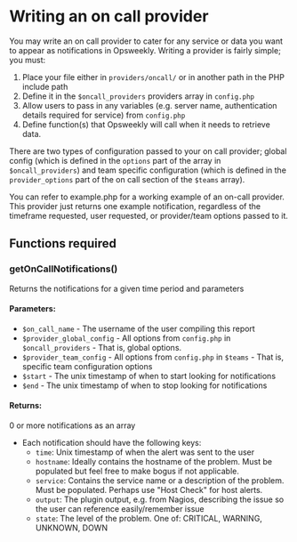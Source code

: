 # Writing an on call provider
You may write an on call provider to cater for any service or data you want to appear as notifications in Opsweekly.
Writing a provider is fairly simple; you must:

1. Place your file either in `providers/oncall/` or in another path in the PHP include path
2. Define it in the `$oncall_providers` providers array in `config.php`
3. Allow users to pass in any variables (e.g. server name, authentication details required for service) from `config.php`
4. Define function(s) that Opsweekly will call when it needs to retrieve data. 

There are two types of configuration passed to your on call provider; global config (which is defined in the `options` part of the array in `$oncall_providers`) and team specific configuration (which is defined in the `provider_options` part of the on call section of the `$teams` array).

You can refer to example.php for a working example of an on-call provider. This provider just returns one example notification, regardless of the timeframe requested, user requested, or provider/team options passed to it. 

## Functions required

### getOnCallNotifications()
Returns the notifications for a given time period and parameters

#### Parameters:
*   `$on_call_name` - The username of the user compiling this report
*   `$provider_global_config` - All options from `config.php` in `$oncall_providers` - That is, global options.
*   `$provider_team_config` - All options from `config.php` in `$teams` - That is, specific team configuration options
*   `$start` - The unix timestamp of when to start looking for notifications
*   `$end` - The unix timestamp of when to stop looking for notifications
 
 
#### Returns:
0 or more notifications as an array

* Each notification should have the following keys:
	* `time`: Unix timestamp of when the alert was sent to the user
	*  `hostname`: Ideally contains the hostname of the problem. Must be populated but feel free to make bogus if not applicable.
	*  `service`: Contains the service name or a description of the problem. Must be populated. Perhaps use "Host Check" for host alerts.
	*  `output`: The plugin output, e.g. from Nagios, describing the issue so the user can reference easily/remember issue
	*  `state`: The level of the problem. One of: CRITICAL, WARNING, UNKNOWN, DOWN